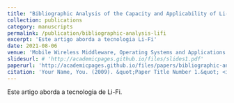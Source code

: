```yaml
---
title: "Bibliographic Analysis of the Capacity and Applicability of Li-Fi Networks"
collection: publications
category: manuscripts
permalink: /publication/bibliographic-analysis-lifi
excerpt: 'Este artigo aborda a tecnologia Li-Fi'
date: 2021-08-06
venue: 'Mobile Wireless Middleware, Operating Systems and Applications: 10th International Conference on Mobile Wireless Middleware, Operating Systems and Applications (MOBILWARE 2021)'
slidesurl: # 'http://academicpages.github.io/files/slides1.pdf'
paperurl: 'http://academicpages.github.io/files/papers/bibliographic-analysis-lifi.pdf'
citation: 'Your Name, You. (2009). &quot;Paper Title Number 1.&quot; <i>Journal 1</i>. 1(1).'
---
```


Este artigo aborda a tecnologia de Li-Fi.